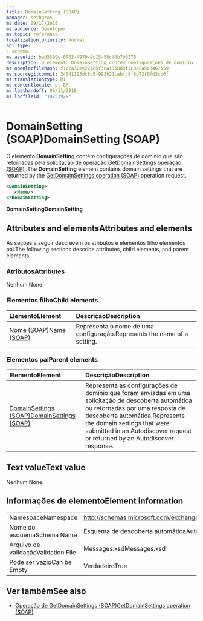 ```yaml
---
title: DomainSetting (SOAP)
manager: sethgros
ms.date: 09/17/2015
ms.audience: Developer
ms.topic: reference
localization_priority: Normal
api_type:
- schema
ms.assetid: bad5399c-0762-4979-9c15-58cf4b7b6278
description: O elemento DomainSetting contém configurações de domínio que são retornadas pela solicitação de operação GetDomainSettings operação (SOAP).
ms.openlocfilehash: f1c7a30ee221c5f3ca1358d0f3c3aca5c3467159
ms.sourcegitcommit: 34041125dc8c5f993b21cebfc4f8b72f0fd2cb6f
ms.translationtype: MT
ms.contentlocale: pt-BR
ms.lasthandoff: 06/11/2018
ms.locfileid: "19751929"
---
```

# <a name="domainsetting-soap"></a><span data-ttu-id="88a60-103">DomainSetting (SOAP)</span><span class="sxs-lookup"><span data-stu-id="88a60-103">DomainSetting (SOAP)</span></span>

<span data-ttu-id="88a60-104">O elemento **DomainSetting** contém configurações de domínio que são retornadas pela solicitação de operação [GetDomainSettings operação (SOAP)](getdomainsettings-operation-soap.md) .</span><span class="sxs-lookup"><span data-stu-id="88a60-104">The **DomainSetting** element contains domain settings that are returned by the [GetDomainSettings operation (SOAP)](getdomainsettings-operation-soap.md) operation request.</span></span> 
  
```XML
<DomainSetting>
   <Name/>
</DomainSetting>
```

 <span data-ttu-id="88a60-105">**DomainSetting**</span><span class="sxs-lookup"><span data-stu-id="88a60-105">**DomainSetting**</span></span>
## <a name="attributes-and-elements"></a><span data-ttu-id="88a60-106">Attributes and elements</span><span class="sxs-lookup"><span data-stu-id="88a60-106">Attributes and elements</span></span>

<span data-ttu-id="88a60-107">As seções a seguir descrevem os atributos e elementos filho elementos pai.</span><span class="sxs-lookup"><span data-stu-id="88a60-107">The following sections describe attributes, child elements, and parent elements.</span></span>
  
### <a name="attributes"></a><span data-ttu-id="88a60-108">Atributos</span><span class="sxs-lookup"><span data-stu-id="88a60-108">Attributes</span></span>

<span data-ttu-id="88a60-109">Nenhum.</span><span class="sxs-lookup"><span data-stu-id="88a60-109">None.</span></span>
  
### <a name="child-elements"></a><span data-ttu-id="88a60-110">Elementos filho</span><span class="sxs-lookup"><span data-stu-id="88a60-110">Child elements</span></span>

|<span data-ttu-id="88a60-111">**Elemento**</span><span class="sxs-lookup"><span data-stu-id="88a60-111">**Element**</span></span>|<span data-ttu-id="88a60-112">**Descrição**</span><span class="sxs-lookup"><span data-stu-id="88a60-112">**Description**</span></span>|
|:-----|:-----|
|[<span data-ttu-id="88a60-113">Nome (SOAP)</span><span class="sxs-lookup"><span data-stu-id="88a60-113">Name (SOAP)</span></span>](name-soap.md) <br/> |<span data-ttu-id="88a60-114">Representa o nome de uma configuração.</span><span class="sxs-lookup"><span data-stu-id="88a60-114">Represents the name of a setting.</span></span>  <br/> |
   
### <a name="parent-elements"></a><span data-ttu-id="88a60-115">Elementos pai</span><span class="sxs-lookup"><span data-stu-id="88a60-115">Parent elements</span></span>

|<span data-ttu-id="88a60-116">**Elemento**</span><span class="sxs-lookup"><span data-stu-id="88a60-116">**Element**</span></span>|<span data-ttu-id="88a60-117">**Descrição**</span><span class="sxs-lookup"><span data-stu-id="88a60-117">**Description**</span></span>|
|:-----|:-----|
|[<span data-ttu-id="88a60-118">DomainSettings (SOAP)</span><span class="sxs-lookup"><span data-stu-id="88a60-118">DomainSettings (SOAP)</span></span>](domainsettings-soap.md) <br/> |<span data-ttu-id="88a60-119">Representa as configurações de domínio que foram enviadas em uma solicitação de descoberta automática ou retornadas por uma resposta de descoberta automática.</span><span class="sxs-lookup"><span data-stu-id="88a60-119">Represents the domain settings that were submitted in an Autodiscover request or returned by an Autodiscover response.</span></span>  <br/> |
   
## <a name="text-value"></a><span data-ttu-id="88a60-120">Text value</span><span class="sxs-lookup"><span data-stu-id="88a60-120">Text value</span></span>

<span data-ttu-id="88a60-121">Nenhum.</span><span class="sxs-lookup"><span data-stu-id="88a60-121">None.</span></span>
  
## <a name="element-information"></a><span data-ttu-id="88a60-122">Informações de elemento</span><span class="sxs-lookup"><span data-stu-id="88a60-122">Element information</span></span>

|||
|:-----|:-----|
|<span data-ttu-id="88a60-123">Namespace</span><span class="sxs-lookup"><span data-stu-id="88a60-123">Namespace</span></span>  <br/> |http://schemas.microsoft.com/exchange/2010/Autodiscover  <br/> |
|<span data-ttu-id="88a60-124">Nome do esquema</span><span class="sxs-lookup"><span data-stu-id="88a60-124">Schema Name</span></span>  <br/> |<span data-ttu-id="88a60-125">Esquema de descoberta automática</span><span class="sxs-lookup"><span data-stu-id="88a60-125">Autodiscover schema</span></span>  <br/> |
|<span data-ttu-id="88a60-126">Arquivo de validação</span><span class="sxs-lookup"><span data-stu-id="88a60-126">Validation File</span></span>  <br/> |<span data-ttu-id="88a60-127">Messages.xsd</span><span class="sxs-lookup"><span data-stu-id="88a60-127">Messages.xsd</span></span>  <br/> |
|<span data-ttu-id="88a60-128">Pode ser vazio</span><span class="sxs-lookup"><span data-stu-id="88a60-128">Can be Empty</span></span>  <br/> |<span data-ttu-id="88a60-129">Verdadeiro</span><span class="sxs-lookup"><span data-stu-id="88a60-129">True</span></span>  <br/> |
   
## <a name="see-also"></a><span data-ttu-id="88a60-130">Ver também</span><span class="sxs-lookup"><span data-stu-id="88a60-130">See also</span></span>

- [<span data-ttu-id="88a60-131">Operação de GetDomainSettings (SOAP)</span><span class="sxs-lookup"><span data-stu-id="88a60-131">GetDomainSettings operation (SOAP)</span></span>](getdomainsettings-operation-soap.md)

